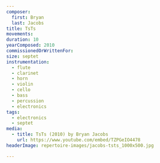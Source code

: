 ```yaml
---
composer:
  first: Bryan
  last: Jacobs
title: TsTs
movements:
duration: 10
yearComposed: 2010
commissionedOrWrittenFor:
size: septet
instrumentation:
  - flute
  - clarinet
  - horn
  - violin
  - cello
  - bass
  - percussion
  - electronics
tags:
  - electronics
  - septet
media:
  - title: TsTs (2010) by Bryan Jacobs
    url: https://www.youtube.com/embed/TZPGeIO4478
headerImage: repertoire-images/jacobs-tsts_1000x500.jpg

---
```

